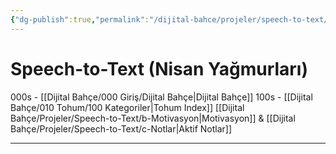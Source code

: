 ```yaml
---
{"dg-publish":true,"permalink":"/dijital-bahce/projeler/speech-to-text/a-index/","title":"Speech to text Index","tags":["tohum","projeler","april-rain","nisan-yağmurları"],"noteIcon":"","created":"2025-03-19T22:14:19.672+03:00","updated":"2025-03-22T15:33:53.978+03:00"}
---
```



# Speech-to-Text (Nisan Yağmurları)

000s - [[Dijital Bahçe/000 Giriş/Dijital Bahçe\|Dijital Bahçe]]
100s - [[Dijital Bahçe/010 Tohum/100 Kategoriler\|Tohum Index]]
[[Dijital Bahçe/Projeler/Speech-to-Text/b-Motivasyon\|Motivasyon]] & [[Dijital Bahçe/Projeler/Speech-to-Text/c-Notlar\|Aktif Notlar]]





---




